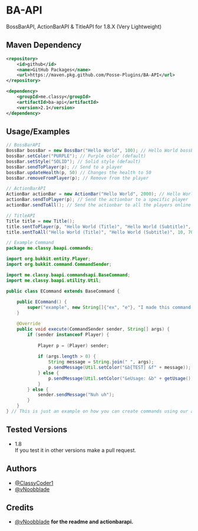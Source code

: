 # BA-API

BossBarAPI, ActionBarAPI & TitleAPI for 1.8.X (Very Lightweight)

## Maven Dependency
```xml
<repository>
	<id>github</id>
    <name>GitHub Packages</name>
	<url>https://maven.pkg.github.com/Posse-Plugins/BA-API</url>
</repository>
```

```xml
<dependency>
	<groupId>me.classy</groupId>
	<artifactId>ba-api</artifactId>
	<version>2.1</version>
</dependency>
```

## Usage/Examples

```java
// BossBarAPI
BossBar bossBar = new BossBar("Hello World", 100); // Hello World bossbar with full health
bossBar.setColor("PURPLE"); // Purple color (default)
bossBar.setStyle("SOLID"); // Solid style (default)
bossBar.sendToPlayer(p); // Send to a player
bossBar.updateHealth(p, 50) // Changes the health to 50
bossBar.removeFromPlayer(p); // Remove from the player

// ActionBarAPI
ActionBar actionBar = new ActionBar("Hello World", 2000); // Hello World for 100 seconds
actionBar.sendToPlayer(p); // Send the actionbar to a specific player
actionBar.sendToAll(); // Send the actionbar to all the players online on the server

// TitleAPI
Title title = new Title();
title.sentToPlayer(p, "Hello World (Title)", "Hello World (Subtitle)", 10, 70, 20); // Hello World (title) and Hello World (subtitle) for 3.5 seconds (70 ticks)
title.sentToAll("Hello World (Title)", "Hello World (Subtitle)", 10, 70, 20); // Hello World (title) and Hello World (subtitle) for 3.5 seconds (70 ticks) to all players

// Example Command
package me.classy.baapi.commands;

import org.bukkit.entity.Player;
import org.bukkit.command.CommandSender;

import me.classy.baapi.commandsapi.BaseCommand;
import me.classy.baapi.utility.Util;

public class ECommand extends BaseCommand {
	
	public ECommand() {
		super("example", new String[]{"ex", "e"}, "I made this command for example, if you want to make a command then use this for example.", "/example <message> OR /ex <message> OR /e <message>", "e.command");
	}

	@Override
	public void execute(CommandSender sender, String[] args) {
		if (sender instanceof Player) {
			
			Player p = (Player) sender;
			
			if (args.length > 0) {
				String message = String.join(" ", args);
				p.sendMessage(Util.setColor("&b[TEST] &f" + message));
			} else {
				p.sendMessage(Util.setColor("&eUsage: &b" + getUsage()));
			}
		} else {
			sender.sendMessage("Nuh uh");
		}
	}
} // This is just an example on how you can create commands using our api.
```
## Tested Versions

* 1.8 <br>
If you test it in other versions make a pull request.

## Authors

- [@ClassyCoder1](https://github.com/ClassyCoder1)
- [@vNoobblade](https://github.com/vNoobblade)

## Credits
- [@vNoobblade](https://github.com/vNoobblade) **for the readme and actionbarapi.**
